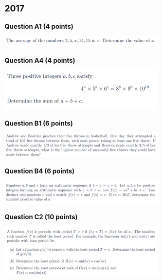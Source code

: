 # 2017

## Question A1 (4 points)

![](<../.gitbook/assets/屏幕快照 2020-09-27 18.58.47.png>)

## Question A4 (4 points)

![](<../.gitbook/assets/屏幕快照 2020-09-27 19.05.47.png>)

## Question B1 (6 points)

![](<../.gitbook/assets/屏幕快照 2020-09-27 19.09.12.png>)

## Question B4 (6 points)

![](<../.gitbook/assets/屏幕快照 2020-09-27 19.12.26.png>)

## Question C2 (10 points)

![](<../.gitbook/assets/屏幕快照 2020-09-27 19.15.59.png>)
